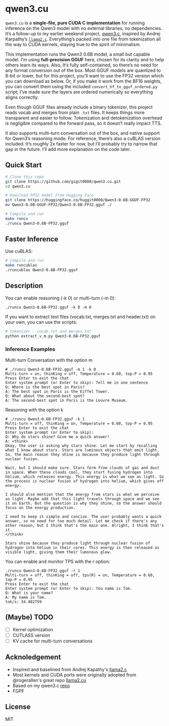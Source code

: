 # qwen3.cu

`qwen3.cu` is a **single-file, pure CUDA C implementation** for running inference on the Qwen3 model with no external libraries, no dependencies. It’s a follow-up to my earlier weekend project, [qwen3.c](https://github.com/...), inspired by Andrej Karpathy’s [`llama2.c`](https://github.com/karpathy/llama2.c). Everything’s packed into one file from tokenization all the way to CUDA kernels, staying true to the spirit of minimalism.

This implementation runs the Qwen3 0.6B model, a small but capable model. I'm using **full-precision GGUF** here, chosen for its clarity and to help others learn its ways. Also, It’s fully self-contained, so there’s no need for any format conversion out of the box. Most GGUF models are quantized to 8-bit or lower, but for this project, you’ll want to use the FP32 version which you can download as below. Or, if you make it work from the BF16 weights, you can convert them using the included `convert_hf_to_gguf_ordered.py` script; I've made sure the layers are ordered numerically so everything aligns correctly.

Even though GGUF files already include a binary tokenizer, this project reads vocab and merges from plain `.txt` files. It keeps things more transparent and easier to follow. Tokenization and detokenization overhead is negligible compared to the forward pass, so it doesn’t really impact TTS.

It also supports multi-turn conversation out of the box, and native support for Qwen3’s reasoning mode. For reference, there’s also a cuBLAS version included. It’s roughly 2x faster for now, but I’ll probably try to narrow that gap in the future. I’ll add more explanation on the code later.

## Quick Start

```sh
# Clone this repo
git clone https://github.com/gigit0000/qwen3.cu.git
cd qwen3.cu

# Download FP32 model from Hugging Face
git clone https://huggingface.co/huggit0000/Qwen3-0.6B-GGUF-FP32
mv Qwen3-0.6B-GGUF-FP32/Qwen3-0.6B-FP32.gguf ./

# Compile and run
make runcu
./runcu Qwen3-0.6B-FP32.gguf
```

## Faster Inference
Use cuBLAS:
```sh
# Compile and run
make runcublas
./runcublas Qwen3-0.6B-FP32.gguf 
```
## Description

You can enable reasoning (-k 0) or multi-turn (-m 0):
```
./runcu Qwen3-0.6B-FP32.gguf -k 0 -m 0 
```

If you want to extract text files (vocab.txt, merges.txt and header.txt) on your own, you can use the scripts:
```sh
# tokenizer - vocab.txt and merges.txt
python extract_v_m.py Qwen3-0.6B-FP32.gguf

```

### Inference Examples

Multi-turn Conversation with the option m
```
# ./runcu Qwen3-0.6B-FP32.gguf -m 1 -k 0
Multi-turn = on, thinKing = off, Temperature = 0.60, top-P = 0.95
Press Enter to exit the chat
Enter system prompt (or Enter to skip): Tell me in one sentence
Q: Where is the best spot in Paris?
A: The best spot in Paris is the Eiffel Tower.
Q: What about the second-best spot?
A: The second-best spot in Paris is the Louvre Museum.
```

Reasoning with the option k
```
# ./runcu Qwen3-0.6B-FP32.gguf -k 1
Multi-turn = off, thinKing = on, Temperature = 0.60, top-P = 0.95
Press Enter to exit the chat
Enter system prompt (or Enter to skip): 
Q: Why do stars shine? Give me a quick answer!
A: <think>
Okay, the user is asking why stars shine. Let me start by recalling what I know about stars. Stars are luminous objects that emit light. So, the main reason they shine is because they produce light through nuclear fusion.

Wait, but I should make sure. Stars form from clouds of gas and dust in space. When these clouds cool, they start fusing hydrogen into helium, which releases energy. This energy is what we see as light. So the process is nuclear fusion of hydrogen into helium, which gives off energy.

I should also mention that the energy from stars is what we perceive as light. Maybe add that this light travels through space and we see it on Earth. But the question is why they shine, so the answer should focus on the energy production.

I need to keep it simple and concise. The user probably wants a quick answer, so no need for too much detail. Let me check if there's any other reason, but I think that's the main one. Alright, I think that's it.
</think>

Stars shine because they produce light through nuclear fusion of hydrogen into helium in their cores. This energy is then released as visible light, giving them their luminous glow.
```
You can enable and monitor TPS with the r option:
```
./runcu Qwen3-0.6B-FP32.gguf -r 1 
Multi-turn = off, thinKing = off, tps(R) = on, Temperature = 0.60, top-P = 0.95
Press Enter to exit the chat
Enter system prompt (or Enter to skip): You name is Tom.
Q: What is your name?
A: My name is Tom.
tok/s: 34.482759
```

## (Maybe) TODO
- [ ] Kernel optimization
- [ ] CUTLASS version
- [ ] KV cache for multi-turn conversations

## Acknoledgement
- Inspired and baselined from Andrej Kapathy's [llama2.c](https://github.com/karpathy/llama2.c)
- Most kernels and CUDA ports were originally adopted from @rogerallen's great repo [llama2.cu](https://github.com/rogerallen/)
- Based on my qwen3.c [repo](https://github.com/gigit0000/qwen3.c/)
- FGPF

## License
MIT






